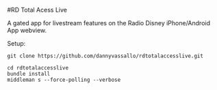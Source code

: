 #RD Total Acess Live

A gated app for livestream features on the Radio Disney iPhone/Android App webview.

Setup:

```shell
git clone https://github.com/dannyvassallo/rdtotalaccesslive.git
```

```shell
cd rdtotalaccesslive
bundle install
middleman s --force-polling --verbose
```